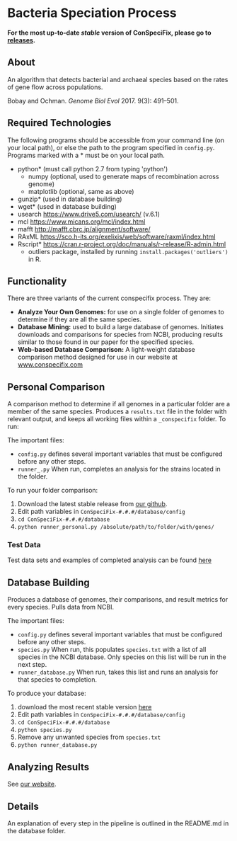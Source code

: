 # Bacteria Speciation Process

**For the most up-to-date _stable_ version of ConSpeciFix, please go to [releases](https://github.com/Bobay-Ochman/ConSpeciFix/releases).**

## About
An algorithm that detects bacterial and archaeal species based on the rates of gene flow across populations.

Bobay and Ochman. *Genome Biol Evol* 2017. 9(3): 491–501.

## Required Technologies

The following programs should be accessible from your command line (on your local path), or else the path to the program specified in `config.py`. Programs marked with a * must be on your local path.

- python* (must call python 2.7 from typing 'python')
	- numpy (optional, used to generate maps of recombination across genome)
	- matplotlib (optional, same as above)
- gunzip* (used in database building)
- wget* (used in database building)
- usearch https://www.drive5.com/usearch/ (v.6.1)
- mcl https://www.micans.org/mcl/index.html
- mafft http://mafft.cbrc.jp/alignment/software/
- RAxML https://sco.h-its.org/exelixis/web/software/raxml/index.html
- Rscript* https://cran.r-project.org/doc/manuals/r-release/R-admin.html
	- outliers package, installed by running `install.packages('outliers')` in R.

## Functionality

There are three variants of the current conspecifix process. They are:

- **Analyze Your Own Genomes:** for use on a single folder of genomes to determine if they are all the same species.
- **Database Mining:** used to build a large database of genomes. Initiates downloads and comparisons for species from NCBI, producing results similar to those found in our paper for the specified species.
- **Web-based Database Comparison:** A light-weight database comparison method designed for use in our website at www.conspecifix.com

## Personal Comparison

A comparison method to determine if all genomes in a particular folder are a member of the same species. Produces a `results.txt` file in the folder with relevant output, and keeps all working files within a `_conspecifix` folder. To run:

The important files:
- `config.py` defines several important variables that must be configured before any other steps.
- `runner_.py` When run, completes an analysis for the strains located in the folder.

To run your folder comparison:

1. Download the latest stable release from [our github](https://github.com/Bobay-Ochman/ConSpeciFix/releases).
2. Edit path variables in `ConSpeciFix-#.#.#/database/config`
3. `cd ConSpeciFix-#.#.#/database`
4. `python runner_personal.py /absolute/path/to/folder/with/genes/`

### Test Data

Test data sets and examples of completed analysis can be found [here](https://github.com/Bobay-Ochman/Test-Data)

## Database Building

Produces a database of genomes, their comparisons, and result metrics for every species. Pulls data from NCBI.

The important files:
- `config.py` defines several important variables that must be configured before any other steps.
- `species.py` When run, this populates `species.txt` with a list of all species in the NCBI database. Only species on this list will be run in the next step.
- `runner_database.py` When run, takes this list and runs an analysis for that species to completion.

To produce your database:

1. download the most recent stable version [here](https://github.com/Bobay-Ochman/ConSpeciFix/releases)
2. Edit path variables in `ConSpeciFix-#.#.#/database/config`
3. `cd ConSpeciFix-#.#.#/database`
4. `python species.py`
5. Remove any unwanted species from `species.txt`
6. `python runner_database.py`

## Analyzing Results

See [our website](http://www.conspecifix.com/#!/results).

## Details

An explanation of every step in the pipeline is outlined in the README.md in the database folder.
